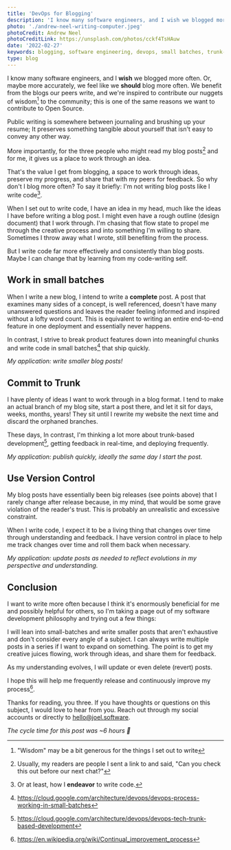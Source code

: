 ```yaml
---
title: 'DevOps for Blogging'
description: 'I know many software engineers, and I wish we blogged more often. We benefit from the blogs our peers write, and we are inspired to contribute to the community. But I write code more effectively and consistently than blog posts. I hope to change that by learning from my code-writing self and introducing some classic DevOps practices into my process.'
photo: './andrew-neel-writing-computer.jpeg'
photoCredit: Andrew Neel
photoCreditLink: https://unsplash.com/photos/cckf4TsHAuw
date: '2022-02-27'
keywords: blogging, software engineering, devops, small batches, trunk-based development, continual improvement focus
type: blog
---
```


I know many software engineers, and I **wish** we blogged more often. Or, maybe more accurately, we feel like we **should** blog more often. We benefit from the blogs our peers write, and we're inspired to contribute our nuggets of wisdom[^1] to the community; this is one of the same reasons we want to contribute to Open Source.

Public writing is somewhere between journaling and brushing up your resume; It preserves something tangible about yourself that isn't easy to convey any other way.

More importantly, for the three people who might read my blog posts[^2] and for me, it gives us a place to work through an idea.

That's the value I get from blogging, a space to work through ideas, preserve my progress, and share that with my peers for feedback. So why don't I blog more often? To say it briefly: I'm not writing blog posts like I write code[^3].

When I set out to write code, I have an idea in my head, much like the ideas I have before writing a blog post. I might even have a rough outline (design document) that I work through. I'm chasing that flow state to propel me through the creative process and into something I'm willing to share. Sometimes I throw away what I wrote, still benefiting from the process.

But I write code far more effectively and consistently than blog posts. Maybe I can change that by learning from my code-writing self.

## Work in small batches

When I write a new blog, I intend to write a **complete** post. A post that examines many sides of a concept, is well referenced, doesn't have many unanswered questions and leaves the reader feeling informed and inspired without a lofty word count. This is equivalent to writing an entire end-to-end feature in one deployment and essentially never happens.

In contrast, I strive to break product features down into meaningful chunks and write code in small batches[^4] that ship quickly.

_My application: write smaller blog posts!_

## Commit to Trunk

I have plenty of ideas I want to work through in a blog format. I tend to make an actual branch of my blog site, start a post there, and let it sit for days, weeks, months, years! They sit until I rewrite my website the next time and discard the orphaned branches.

These days, In contrast, I'm thinking a lot more about trunk-based development[^5], getting feedback in real-time, and deploying frequently.

_My application: publish quickly, ideally the same day I start the post._

## Use Version Control

My blog posts have essentially been big releases (see points above) that I rarely change after release because, in my mind, that would be some grave violation of the reader's trust. This is probably an unrealistic and excessive constraint.

When I write code, I expect it to be a living thing that changes over time through understanding and feedback. I have version control in place to help me track changes over time and roll them back when necessary.

_My application: update posts as needed to reflect evolutions in my perspective and understanding._

## Conclusion

I want to write more often because I think it's enormously beneficial for me and possibly helpful for others, so I'm taking a page out of my software development philosophy and trying out a few things:

I will lean into small-batches and write smaller posts that aren't exhaustive and don't consider every angle of a subject. I can always write multiple posts in a series if I want to expand on something. The point is to get my creative juices flowing, work through ideas, and share them for feedback.

As my understanding evolves, I will update or even delete (revert) posts.

I hope this will help me frequently release and continuously improve my process[^6].

Thanks for reading, you three. If you have thoughts or questions on this subject, I would love to hear from you. Reach out through my social accounts or directly to [hello@joel.software](mailto:hello@joel.software).

_The cycle time for this post was ~6 hours 🎉_

[^1]: "Wisdom" may be a bit generous for the things I set out to write
[^2]: Usually, my readers are people I sent a link to and said, "Can you check this out before our next chat?"
[^3]: Or at least, how I **endeavor** to write code.
[^4]: https://cloud.google.com/architecture/devops/devops-process-working-in-small-batches
[^5]: https://cloud.google.com/architecture/devops/devops-tech-trunk-based-development
[^6]: https://en.wikipedia.org/wiki/Continual_improvement_process
